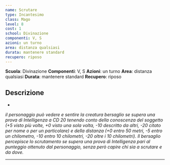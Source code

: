```yaml
---
name: Scrutare
type: Incantesimo
class: Mago
level: 8
cost: 1
school: Divinazione
componenti: V, S
azioni: un turno
area: distanza qualsiasi
durata: mantenere standard
recupero: riposo
---
```

**Scuola**: Divinazione
**Componenti**: V, S
**Azioni**: un turno
**Area**: distanza qualsiasi
**Durata**: mantenere standard
**Recupero**: riposo

**Descrizione**
-

-

*il personaggio può vedere e sentire la creatura bersaglio se supera una prova di Intelligenza a CD 20 tenendo conto della conoscenza del soggetto (+5 visto più volte, +0 visto una sola volta, -10 descritto da altri, -20 citato per nome o per un particolare) e della distanza (+0 entro 50 metri, -5 entro un chilometro, -10 entro 10 chilometri, -20 oltre i 10 chilometri). Il bersaglio percepisce lo scrutamento se supera una prova di Intelligenza pari al punteggio ottenuto dal personaggio, senza però capire chi sia a scrutare e da dove.*

---